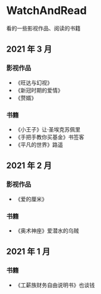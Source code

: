 # WatchAndRead
看的一些影视作品、阅读的书籍

## 2021 年 3 月

### 影视作品

- 《旺达与幻视》
- 《新冠时期的爱情》
- 《赘婿》

### 书籍

- 《小王子》让·圣埃克苏佩里
- 《手把手教你买基金》书签客
- 《平凡的世界》路遥

## 2021 年 2 月

### 影视作品

- 《爱的厘米》

### 书籍

- 《奥术神座》爱潜水的乌贼

## 2021 年 1 月

### 书籍

- 《工薪族财务自由说明书》也谈钱
